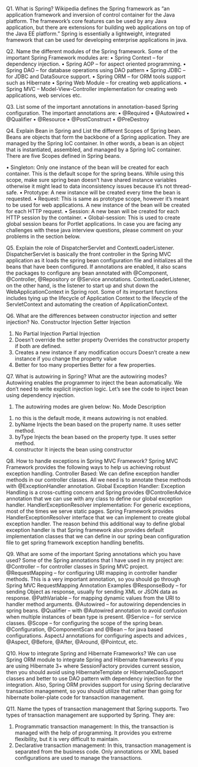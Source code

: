 Q1. What is Spring?
Wikipedia defines the Spring framework as “an application framework and inversion of control container for the Java platform. The framework’s core features can be used by any Java application, but there are extensions for building web applications on top of the Java EE platform.” Spring is essentially a lightweight, integrated framework that can be used for developing enterprise applications in java.

Q2. Name the different modules of the Spring framework.
Some of the important Spring Framework modules are:
• Spring Context – for dependency injection.
• Spring AOP – for aspect oriented programming.
• Spring DAO – for database operations using DAO pattern
• Spring JDBC – for JDBC and DataSource support.
• Spring ORM – for ORM tools support such as Hibernate
• Spring Web Module – for creating web applications.
• Spring MVC – Model-View-Controller implementation for creating web applications, web services etc.

Q3. List some of the important annotations in annotation-based Spring configuration.
The important annotations are:
• @Required
• @Autowired
• @Qualifier
• @Resource
• @PostConstruct
• @PreDestroy

Q4. Explain Bean in Spring and List the different Scopes of Spring bean.
Beans are objects that form the backbone of a Spring application. They are managed by the Spring IoC container. In other words, a bean is an object that is instantiated, assembled, and managed by a Spring IoC container.
There are five Scopes defined in Spring beans.

• Singleton: Only one instance of the bean will be created for each container. This is the default scope for the spring beans. While using this scope, make sure spring bean doesn’t have shared instance variables otherwise it might lead to data inconsistency issues because it’s not thread-safe.
• Prototype: A new instance will be created every time the bean is requested.
• Request: This is same as prototype scope, however it’s meant to be used for web applications. A new instance of the bean will be created for each HTTP request.
• Session: A new bean will be created for each HTTP session by the container.
• Global-session: This is used to create global session beans for Portlet applications.
In case you are facing any challenges with these java interview questions, please comment on your problems in the section below.

Q5. Explain the role of DispatcherServlet and ContextLoaderListener.
DispatcherServlet is basically the front controller in the Spring MVC application as it loads the spring bean configuration file and initializes all the beans that have been configured. If annotations are enabled, it also scans the packages to configure any bean annotated with @Component, @Controller, @Repository or @Service annotations.
ContextLoaderListener, on the other hand, is the listener to start up and shut down the WebApplicationContext in Spring root. Some of its important functions includes tying up the lifecycle of Application Context to the lifecycle of the ServletContext and automating the creation of ApplicationContext.

Q6. What are the differences between constructor injection and setter injection?
No. Constructor Injection Setter Injection

1.  No Partial Injection Partial Injection
2.  Doesn’t override the setter property Overrides the constructor property if both are defined.
3.  Creates a new instance if any modification occurs Doesn’t create a new instance if you change the property value
4.  Better for too many properties	 Better for a few properties.

Q7. What is autowiring in Spring? What are the autowiring modes?
Autowiring enables the programmer to inject the bean automatically. We don’t need to write explicit injection logic. Let’s see the code to inject bean using dependency injection.

1) <bean id=“emp” class=“com.javatpoint.Employee” autowire=“byName” />  
   The autowiring modes are given below:
   No.	Mode	Description

1.  no this is the default mode, it means autowiring is not enabled.
2.  byName Injects the bean based on the property name. It uses setter method.
3.  byType Injects the bean based on the property type. It uses setter method.
4.  constructor It injects the bean using constructor
    
Q8. How to handle exceptions in Spring MVC Framework?
Spring MVC Framework provides the following ways to help us achieving robust exception handling.
Controller Based:
We can define exception handler methods in our controller classes. All we need is to annotate these methods with @ExceptionHandler annotation.
Global Exception Handler:
Exception Handling is a cross-cutting concern and Spring provides @ControllerAdvice annotation that we can use with any class to define our global exception handler.
HandlerExceptionResolver implementation:
For generic exceptions, most of the times we serve static pages. Spring Framework provides HandlerExceptionResolver interface that we can implement to create global exception handler. The reason behind this additional way to define global exception handler is that Spring framework also provides default implementation classes that we can define in our spring bean configuration file to get spring framework exception handling benefits.
    
Q9. What are some of the important Spring annotations which you have used?
Some of the Spring annotations that I have used in my project are:
@Controller – for controller classes in Spring MVC project.
@RequestMapping – for configuring URI mapping in controller handler methods. This is a very important annotation, so you should go through Spring MVC RequestMapping Annotation Examples
@ResponseBody – for sending Object as response, usually for sending XML or JSON data as response.
@PathVariable – for mapping dynamic values from the URI to handler method arguments.
@Autowired – for autowiring dependencies in spring beans.
@Qualifier – with @Autowired annotation to avoid confusion when multiple instances of bean type is present.
@Service – for service classes.
@Scope – for configuring the scope of the spring bean.
@Configuration, @ComponentScan and @Bean – for java based configurations.
AspectJ annotations for configuring aspects and advices , @Aspect, @Before, @After, @Around, @Pointcut, etc.
    
Q10. How to integrate Spring and Hibernate Frameworks?
We can use Spring ORM module to integrate Spring and Hibernate frameworks if you are using Hibernate 3+ where SessionFactory provides current session, then you should avoid using HibernateTemplate or HibernateDaoSupport classes and better to use DAO pattern with dependency injection for the integration.
Also, Spring ORM provides support for using Spring declarative transaction management, so you should utilize that rather than going for hibernate boiler-plate code for transaction management.

Q11. Name the types of transaction management that Spring supports.
Two types of transaction management are supported by Spring. They are:

1) Programmatic transaction management: In this, the transaction is managed with the help of programming. It provides you extreme flexibility, but it is very difficult to maintain.
2) Declarative transaction management: In this, transaction management is separated from the business code. Only annotations or XML based configurations are used to manage the transactions.
